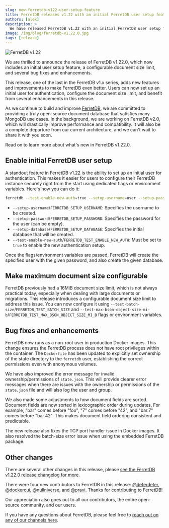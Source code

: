```yaml
---
slug: new-ferretdb-v122-user-setup-feature
title: FerretDB releases v1.22 with an initial FerretDB user setup feature
authors: [alex]
description: >
  We have released FerretDB v1.22 with an initial FerretDB user setup feature, configurable document size limit, and several bug fixes and enhancements.
image: /img/blog/ferretdb-v1.22.0.jpg
tags: [release]
---
```


![FerretDB v1.22](/img/blog/ferretdb-v1.22.0.jpg)

We are thrilled to announce the release of FerretDB v1.22.0, which now includes an initial user setup feature, a configurable document size limit, and several bug fixes and enhancements.

<!--truncate-->

This release, one of the last in the FerretDB v1.x series, adds new features and improvements to make FerretDB even better.
Users can now set up an initial user for authentication, configure the document size limit, and benefit from several enhancements in this release.

As we continue to build and improve [FerretDB](https://www.ferretdb.com/), we are committed to providing a truly open-source document database that satisfies many MongoDB use cases.
In the background, we are working on FerretDB v2.0, which will drastically improve performance and compatibility.
It will also be a complete departure from our current architecture, and we can't wait to share it with you soon.

Read on to learn more about what's new in FerretDB v1.22.0.

## Enable initial FerretDB user setup

A standout feature in FerretDB v1.22 is the ability to set up an initial user for authentication.
This makes it easier for users to configure their FerretDB instance securely right from the start using dedicated flags or environment variables.
Here's how you can do it:

```sh
ferretdb --test-enable-new-auth=true --setup-username=user --setup-password=pass --setup-database=ferretdb
```

- `--setup-username`/`FERRETDB_SETUP_USERNAME`: Specifies the username to be created.
- `--setup-password`/`FERRETDB_SETUP_PASSWORD`: Specifies the password for the user (can be empty).
- `--setup-database`/`FERRETDB_SETUP_DATABASE`: Specifies the initial database that will be created.
- `--test-enable-new-auth`/`FERRETDB_TEST_ENABLE_NEW_AUTH`: Must be set to `true` to enable the new authentication setup.

Once the flags/environment variables are passed, FerretDB will create the specified user with the given password, and also create the given database.

## Make maximum document size configurable

FerretDB previously had a 16MiB document size limit, which is not always practical today, especially when dealing with large documents or migrations.
This release introduces a configurable document size limit to address this issue.
You can now configure it using `--test-batch-size`/`FERRETDB_TEST_BATCH_SIZE` and `--test-max-bson-object-size-mi-b`/`FERRETDB_TEST_MAX_BSON_OBJECT_SIZE_MI_B` flags or environment variables.

## Bug fixes and enhancements

FerretDB now runs as a non-root user in production Docker images.
This change ensures the FerretDB process does not have root privileges within the container.
The `Dockerfile` has been updated to explicitly set ownership of the state directory to the `ferretdb` user, establishing the correct permissions even with anonymous volumes.

We have also improved the error message for invalid ownership/permissions of `state.json`.
This will provide clearer error messages when there are issues with the ownership or permissions of the `state.json` file and will also log the user and group.

We also made some adjustments to how document fields are sorted.
Document fields are now sorted in lexicographic order during updates.
For example, "bar" comes before "foo", "7" comes before "42", and "bar.7" comes before "bar.42".
This makes document field ordering consistent and predictable.

The new release also fixes the TCP port handler issue in Docker images.
It also resolved the batch-size error issue when using the embedded FerretDB package.

## Other changes

There are several other changes in this release, please [see the FerretDB v1.22.0 release changelog for more](https://github.com/FerretDB/FerretDB/releases/tag/v1.22.0).

There were four new contributors to FerretDB in this release: [@deferdeter](https://github.com/deferdeter), [@dockercui](https://github.com/dockercui), [@nullniverse](https://github.com/nullniverse), and [@pravi](https://github.com/pravi).
Thanks for contributing to FerretDB!

Our appreciation also goes out to all our contributors, the entire open-source community, and our users.

If you have any questions about FerretDB, please feel free to [reach out on any of our channels here](https://docs.ferretdb.io/#community).
